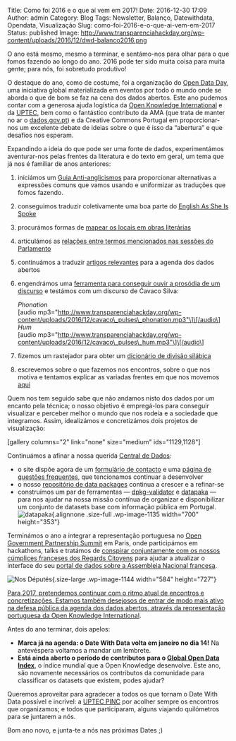 Title: Como foi 2016 e o que aí vem em 2017!
Date: 2016-12-30 17:09
Author: admin
Category: Blog
Tags: Newsletter, Balanço, Datewithdata, Opendata, Visualização
Slug: como-foi-2016-e-o-que-ai-vem-em-2017
Status: published
Image: http://www.transparenciahackday.org/wp-content/uploads/2016/12/dwd-balanco2016.png

O ano está mesmo, mesmo a terminar, e sentámo-nos para olhar para o que fomos fazendo ao longo do ano. 2016 pode ter sido muita coisa para muita gente; para nós, foi sobretudo produtivo!

O destaque do ano, como de costume, foi a organização do [Open Data Day](http://www.transparenciahackday.org/2016/03/open-data-day-portugal-2016), uma iniciativa global materializada em eventos por todo o mundo onde se aborda o que de bom se faz na cena dos dados abertos. Este ano pudemos contar com a generosa ajuda logística da [Open Knowledge International](https://okfn.org) e da [UPTEC](http://uptec.up.pt/uptec/polo-das-industrias-criativas), bem como o fantástico contributo da AMA (que trata de manter no ar o [dados.gov.pt](http://dados.gov.pt)) e da Creative Commons Portugal em proporcionar-nos um excelente debate de ideias sobre o que é isso da “abertura” e que desafios nos esperam.

Expandindo a ideia do que pode ser uma fonte de dados, experimentámos aventurar-nos pelas frentes da literatura e do texto em geral, um tema que já nos é familiar de anos anteriores:

1.  iniciámos um [Guia Anti-anglicismos](https://docs.google.com/document/d/1-V2pT0tRxKqsB-g775ZcrWLsTdY16DEhY4BjxQ_HQsA/edit?usp=sharing) para proporcionar alternativas a expressões comuns que vamos usando e uniformizar as traduções que fomos fazendo.
2.  conseguimos traduzir coletivamente uma boa parte do [English As She Is Spoke](https://wikisource.org/wiki/Index:O_Novo_Guia_da_Conversa%C3%A7%C3%A3o,_em_Portuguez_e_Inglez,_em_duas_partes.djvu)
3.  procurámos formas de [mapear os locais em obras literárias](https://github.com/TMMV/GeoLiteraturas)
4.  articulámos as [relações entre termos mencionados nas sessões do Parlamento](http://www.tiagovieira.pt/parl2vec/)
5.  continuámos a traduzir [artigos relevantes](http://www.transparenciahackday.org/wiki/doku.php?id=traducoes) para a agenda dos dados abertos
6.  engendrámos uma [ferramenta para conseguir ouvir a prosódia de um discurso](https://github.com/rlafuente/proz) e testámos com um discurso de Cavaco Silva:

    *Phonation*  
   \[audio mp3="http://www.transparenciahackday.org/wp-content/uploads/2016/12/cavaco\_pulses\_phonation.mp3"\]\[/audio\]  
   *Hum*  
   \[audio mp3="http://www.transparenciahackday.org/wp-content/uploads/2016/12/cavaco\_pulses\_hum.mp3"\]\[/audio\]

7.  fizemos um rastejador para obter um [dicionário de divisão silábica](https://github.com/charlieIT/scraples)
8.  escrevemos sobre o que fazemos nos encontros, sobre o que nos motiva e tentamos explicar as variadas frentes em que nos movemos [aqui](https://github.com/transparenciahackday/about-thd)

Quem nos tem seguido sabe que não andamos nisto dos dados por um encanto pela técnica; o nosso objetivo é empregá-los para conseguir visualizar e perceber melhor o mundo que nos rodeia e a sociedade que integramos. Assim, idealizámos e concretizámos dois projetos de visualização:

\[gallery columns="2" link="none" size="medium" ids="1129,1128"\]

Continuámos a afinar a nossa querida [Central de Dados](http://centraldedados.pt):

-   o site dispõe agora de um [formulário de contacto](http://centraldedados.pt/contacto) e uma [página de questões frequentes](http://centraldedados.pt/perguntas), que tencionamos continuar a desenvolver
-   o nosso [repositório de data packages](https://github.com/centraldedados) continua a crescer e a refinar-se
-   construímos um par de ferramentas — [dpkg-validator](https://github.com/rlafuente/datapackage-validator) e [datapaka](https://github.com/centraldedados/datapaka) — para nos ajudar na nossa missão contínua de organizar e disponibilizar um conjunto de datasets base com informação pública em Portugal. ![datapaka](http://www.transparenciahackday.org/wp-content/uploads/2016/12/datapaka.png){.alignnone .size-full .wp-image-1135 width="700" height="353"}

Terminámos o ano a integrar a representação portuguesa no [Open Government Partnership Summit](https://en.ogpsummit.org/osem/conference/ogp-summit) em Paris, onde participámos em hackathons, talks e tratámos de [conspirar conjuntamente com os nossos cúmplices franceses dos Regards Citoyens](https://twitter.com/RegardsCitoyens/status/808626518889037824) para ajudar a atualizar o interface do seu [portal de dados sobre a Assembleia Nacional francesa](http://www.nosdeputes.fr).

![Nos Députés](http://www.transparenciahackday.org/wp-content/uploads/2016/12/nosdeputes-823x1024.jpg){.size-large .wp-image-1144 width="584" height="727"} <a href="http://www.nosdeputes.fr/">

Para 2017, pretendemos continuar com o ritmo atual de encontros e concretizações. Estamos também desejosos de entrar de modo mais ativo na defesa pública da agenda dos dados abertos, através da [representação portuguesa da Open Knowledge International](https://okfn.org/network/portugal/).

Antes do ano terminar, dois apelos:

-   **Marca já na agenda: o Date With Data volta em janeiro no dia 14!** Na antevéspera voltamos a mandar um lembrete.
-   **Está ainda aberto o período de contributos para o [Global Open Data Index](http://index.okfn.org/place/portugal)**, o índice mundial que a Open Knowledge desenvolve. Este ano, são novamente necessários os contributos da comunidade para classificar os datasets que existem, podes ajudar?

Queremos aproveitar para agradecer a todos os que tornam o Date With Data possível e incrível: a [UPTEC PINC](http://uptec.up.pt/uptec/polo-das-industrias-criativas) por acolher sempre os encontros que organizamos; e todos que participaram, alguns viajando quilómetros para se juntarem a nós.

Bom ano novo, e junta-te a nós nas próximas Dates ;)
